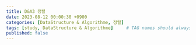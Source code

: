 ```yaml
---
title: D&A3 정렬
date: 2023-08-12 00:00:30 +0900
categories: [DataStructure & Algorithme, 정렬]
tags: [study, DataStructure & Algorithme]     # TAG names should always be lowercase
published: false
---
```

